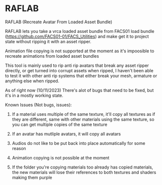 # RAFLAB

RAFLAB (Recreate Avatar From Loaded Asset Bundle)

RAFLAB lets you take a vrca loaded asset bundle from FACS01 load bundle (https://github.com/FACS01-01/FACS_Utilities) and make get it to project state without ripping it with an asset ripper.

Animation file copying is not supported at the moment as it's impoosible to recreate animations from loaded asset bundles

This tool is mainly used to rip anti rip avatars that break any asset ripper directly, or get turned into corrupt assets when ripped, I haven't been able to test it with other anti rip systems that either break your mesh, armature or anything else when ripped.

As of right now (10/11/2023) There's alot of bugs that need to be fixed, but it's in a mostly working state.

Known Issues (Not bugs, issues):
1. If a material uses multiple of the same texture, it'll copy all textures as if they are different, same with other materials using the same texture, so you can get multiple copies of the same texture

2. If an avatar has mutliple avatars, it will copy all avatars

3. Audios do not like to be put back into place automatically for some reason

4. Animation copying is not possible at the moment

5. If the folder you're copying materials too already has copied materials, the new materials will lose their references to both textures and shaders making them purple
